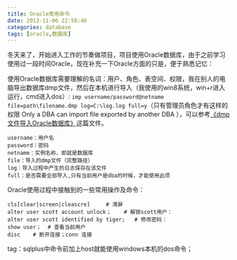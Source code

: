 ```yaml
---
title: Oracle常用命令
date: 2013-11-06 22:58:46
categories: database
tags: [oracle,数据库]
---
```

冬天来了，开始进入工作的节奏做项目，项目使用Oracle数据库，由于之前学习使用过一段时间Oracle，现在补充一下Oracle方面的只是，便于熟悉记忆：

使用Oracle数据库需要理解的名词：用户、角色、表空间、权限，我在别人的电脑导出数据库dmp文件，然后在本机进行导入（我使用的win8系统，win+r进入运行，cmd进入dos）: 
`imp username/password@netname file=path\filename.dmp log=C:\log.log full=y`（只有管理员角色才有这样的权限 Only a DBA can import file exported by another DBA ），可以参考<a href="http://wenku.baidu.com/view/4ad1d162caaedd3383c4d35d.html">《dmp文件导入Oracle数据库》</a>这篇文件。

<!-- more -->

    username：用户名
    password：密码
    netname：实例名称，即就是数据库
    file：导入的dmp文件（完整路径）
    log：导入过程中产生的日志保存在该文件
    full：是否需要全部导入,只有当前用户是dba的时候，才能使用此项 

Oracle使用过程中接触到的一些常用操作及命令：

    cls[clear|screen|cleascre]     # 清屏
    alter user scott account unlock；    # 解锁scott用户：
    alter user scott identified by tiger;   # 修改密码：
    show user；  # 查看当前用户
    disc    # 断开连接；conn 连接

tag：sqlplus中命令前加上host就能使用windows本机的dos命令；
